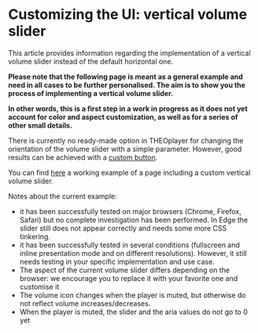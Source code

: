 # Customizing the UI: vertical volume slider

This article provides information regarding the implementation of a vertical volume slider instead of the default horizontal one.

**Please note that the following page is meant as a general example and need in all cases to be further personalised. The aim is to show you the process of implementing a vertical volume slider.**

**In other words, this is a first step in a work in progress as it does not yet account for color and aspect customization, as well as for a series of other small details.**

There is currently no ready-made option in THEOplayer for changing the orientation of the volume slider with a simple parameter. However, good results can be achieved with a [custom button](http://demo.theoplayer.com/adding-buttons-text-overlay-to-theoplayer).

You can find [here](https://cdn.theoplayer.com/demos/alberto/vertical-volume.html) a working example of a page including a custom vertical volume slider.

Notes about the current example:

- it has been successfully tested on major browsers (Chrome, Firefox, Safari) but no complete investigation has been performed. In Edge the slider still does not appear correctly and needs some more CSS tinkering.
- it has been successfully tested in several conditions (fullscreen and inline presentation mode and on different resolutions). However, it still needs testing in your specific implementation and use case.
- The aspect of the current volume slider differs depending on the browser: we encourage you to replace it with your favorite one and customise it
- The volume icon changes when the player is muted, but otherwise do not reflect volume increases/decreases.
- When the player is muted, the slider and the aria values do not go to 0 yet
